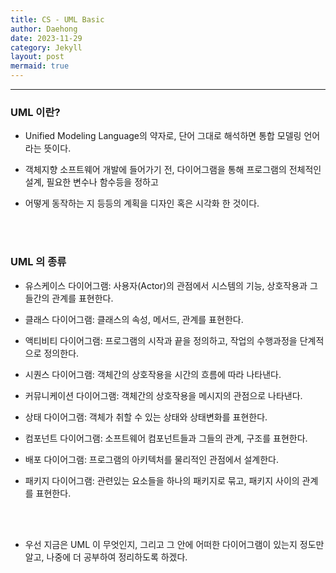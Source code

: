 ```yaml
---
title: CS - UML Basic
author: Daehong
date: 2023-11-29
category: Jekyll
layout: post
mermaid: true
---
```


<hr>

### UML 이란?

 - Unified Modeling Language의 약자로, 단어 그대로 해석하면 통합 모델링 언어라는 뜻이다.
 
 - 객체지향 소프트웨어 개발에 들어가기 전, 다이어그램을 통해 프로그램의 전체적인 설계, 필요한 변수나 함수등을 정하고
 
 - 어떻게 동작하는 지 등등의 계획을 디자인 혹은 시각화 한 것이다.
 
 <br>
 <br>
 
### UML 의 종류

 - 유스케이스 다이어그램: 사용자(Actor)의 관점에서 시스템의 기능, 상호작용과 그들간의 관계를 표현한다.
 
 - 클래스 다이어그램: 클래스의 속성, 메서드, 관계를 표현한다.
 
 - 액티비티 다이어그램: 프로그램의 시작과 끝을 정의하고, 작업의 수행과정을 단계적으로 정의한다.
 
 - 시퀀스 다이어그램: 객체간의 상호작용을 시간의 흐름에 따라 나타낸다.
 
 - 커뮤니케이션 다이어그램: 객체간의 상호작용을 메시지의 관점으로 나타낸다.
 
 - 상태 다이어그램: 객체가 취할 수 있는 상태와 상태변화를 표현한다.
 
 - 컴포넌트 다이어그램: 소프트웨어 컴포넌트들과 그들의 관계, 구조를 표현한다.
 
 - 배포 다이어그램: 프로그램의 아키텍처를 물리적인 관점에서 설계한다.
 
 - 패키지 다이어그램: 관련있는 요소들을 하나의 패키지로 묶고, 패키지 사이의 관계를 표현한다.
 
<br>
<br>

 - 우선 지금은 UML 이 무엇인지, 그리고 그 안에 어떠한 다이어그램이 있는지 정도만 알고, 나중에 더 공부하여 정리하도록 하겠다.

<br>
<br>
<br>
<br>
<br>
